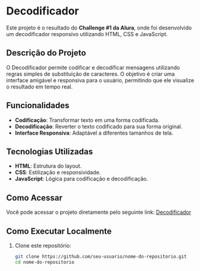 # Decodificador

Este projeto é o resultado do **Challenge #1 da Alura**, onde foi desenvolvido um decodificador responsivo utilizando HTML, CSS e JavaScript.

## Descrição do Projeto

O Decodificador permite codificar e decodificar mensagens utilizando regras simples de substituição de caracteres. O objetivo é criar uma interface amigável e responsiva para o usuário, permitindo que ele visualize o resultado em tempo real.

## Funcionalidades

- **Codificação**: Transformar texto em uma forma codificada.
- **Decodificação**: Reverter o texto codificado para sua forma original.
- **Interface Responsiva**: Adaptável a diferentes tamanhos de tela.

## Tecnologias Utilizadas

- **HTML**: Estrutura do layout.
- **CSS**: Estilização e responsividade.
- **JavaScript**: Lógica para codificação e decodificação.

## Como Acessar

Você pode acessar o projeto diretamente pelo seguinte link: [Decodificador](https://ellencaroliny.github.io/decodificador/)

## Como Executar Localmente

1. Clone este repositório:
   ```bash
   git clone https://github.com/seu-usuario/nome-do-repositorio.git
   cd nome-do-repositorio
